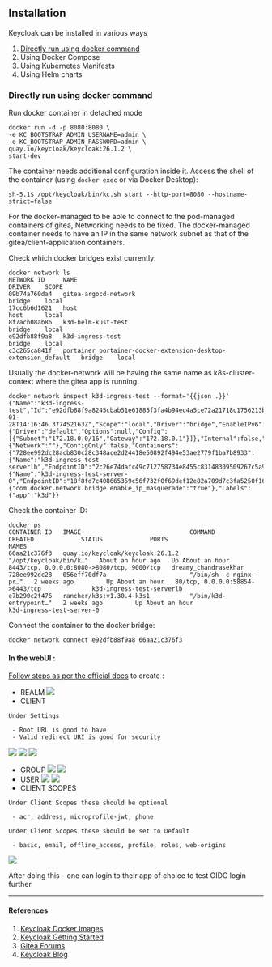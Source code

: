 ## Installation

Keycloak can be installed in various ways

1. [Directly run using docker command](#directly-run-using-docker-command)
2. Using Docker Compose
3. Using Kubernetes Manifests
4. Using Helm charts

### Directly run using docker command

Run docker container in detached mode
```
docker run -d -p 8080:8080 \
-e KC_BOOTSTRAP_ADMIN_USERNAME=admin \
-e KC_BOOTSTRAP_ADMIN_PASSWORD=admin \
quay.io/keycloak/keycloak:26.1.2 \
start-dev
```

The container needs additional configuration inside it.
Access the shell of the container (using `docker exec` or via Docker Desktop):
```
sh-5.1$ /opt/keycloak/bin/kc.sh start --http-port=8080 --hostname-strict=false
```
For the docker-managed to be able to connect to the pod-managed containers of gitea, Networking needs to be fixed. The docker-managed container needs to have an IP in the same network subnet as that of the gitea/client-application containers.

Check which docker bridges exist currently:
```
docker network ls
NETWORK ID     NAME                                                             DRIVER    SCOPE
09b74a760da4   gitea-argocd-network                                             bridge    local
17cc6b6d1621   host                                                             host      local
8f7acb08ab86   k3d-helm-kust-test                                               bridge    local
e92dfb88f9a8   k3d-ingress-test                                                 bridge    local
c3c265ca841f   portainer_portainer-docker-extension-desktop-extension_default   bridge    local
```
Usually the docker-network will be having the same name as k8s-cluster-context where the gitea app is running. 
```
docker network inspect k3d-ingress-test --format='{{json .}}'
{"Name":"k3d-ingress-test","Id":"e92dfb88f9a8245cbab51e61885f3fa4b94ec4a5ce72a21718c1756213b60fa3","Created":"2025-01-28T14:16:46.377452163Z","Scope":"local","Driver":"bridge","EnableIPv6":false,"IPAM":{"Driver":"default","Options":null,"Config":[{"Subnet":"172.18.0.0/16","Gateway":"172.18.0.1"}]},"Internal":false,"Attachable":false,"Ingress":false,"ConfigFrom":{"Network":""},"ConfigOnly":false,"Containers":{"728ee992dc28acb830c28c348ace2d24418e50892f494e53ae2779f1ba7b8933":{"Name":"k3d-ingress-test-serverlb","EndpointID":"2c26e74dafc49c712758734e8455c83148309509267c5a94c7145e0ab4891270","MacAddress":"02:42:ac:12:00:03","IPv4Address":"172.18.0.3/16","IPv6Address":""},"e7b290c2f476bee150779669468389345948f3994100050e3aa99bc2cfe63343":{"Name":"k3d-ingress-test-server-0","EndpointID":"18f8fd7c408665359c56f732f0f69def12e82a709d7c3fa5250f16439e2b8c0a","MacAddress":"02:42:ac:12:00:02","IPv4Address":"172.18.0.2/16","IPv6Address":""}},"Options":{"com.docker.network.bridge.enable_ip_masquerade":"true"},"Labels":{"app":"k3d"}}
```
Check the container ID:
```
docker ps 
CONTAINER ID   IMAGE                              COMMAND                  CREATED             STATUS             PORTS                                        NAMES
66aa21c376f3   quay.io/keycloak/keycloak:26.1.2   "/opt/keycloak/bin/k…"   About an hour ago   Up About an hour   8443/tcp, 0.0.0.0:8080->8080/tcp, 9000/tcp   dreamy_chandrasekhar
728ee992dc28   056eff70df7a                       "/bin/sh -c nginx-pr…"   2 weeks ago         Up About an hour   80/tcp, 0.0.0.0:58854->6443/tcp              k3d-ingress-test-serverlb
e7b290c2f476   rancher/k3s:v1.30.4-k3s1           "/bin/k3d-entrypoint…"   2 weeks ago         Up About an hour                                                k3d-ingress-test-server-0
```
Connect the container to the docker bridge:
```
docker network connect e92dfb88f9a8 66aa21c376f3
```

#### In the webUI :
[Follow steps as per the official docs](https://www.keycloak.org/getting-started/getting-started-docker#_log_in_to_the_admin_console) to create :
- REALM
![](images/keycloak_settings_1.png)
- CLIENT
```
Under Settings

 - Root URL is good to have
 - Valid redirect URI is good for security
```
![](images/keycloak_settings_2.png)
![](images/keycloak_settings_3.png)
![](images/keycloak_settings_4.png)
- GROUP
![](images/keycloak_settings_8.png)
![](images/keycloak_settings_9.png)
- USER
![](images/keycloak_settings_7.png)
![](images/keycloak_settings_10.png)
- CLIENT SCOPES

```
Under Client Scopes these should be optional

 - acr, address, microprofile-jwt, phone

Under Client Scopes these should be set to Default

 - basic, email, offline_access, profile, roles, web-origins

```
![](images/keycloak_settings_6.png)

After doing this - one can login to their app of choice to test OIDC login further.

---
#### References
1. [Keycloak Docker Images](https://quay.io/repository/keycloak/keycloak?tab=tags)
2. [Keycloak Getting Started](https://www.keycloak.org/getting-started/getting-started-docker)
3. [Gitea Forums](https://forum.gitea.com/t/guide-keycloak-and-gitea/9457)
4. [Keycloak Blog](https://blog.gurucomputing.com.au/Authentication%20with%20Keycloak/Protecting%20Applications%20with%20SSO/)